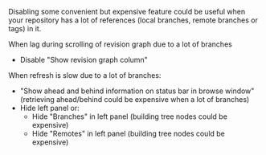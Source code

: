 Disabling some convenient but expensive feature could be useful when your repository has a lot of references (local branches, remote branches or tags) in it.

When lag during scrolling of revision graph due to a lot of branches
* Disable "Show revision graph column"

When refresh is slow due to a lot of branches:
 * "Show ahead and behind information on status bar in browse window" (retrieving ahead/behind could be expensive when a lot of branches)
 * Hide left panel or:
    * Hide "Branches" in left panel (building tree nodes could be expensive)
    * Hide "Remotes" in left panel (building tree nodes could be expensive)


